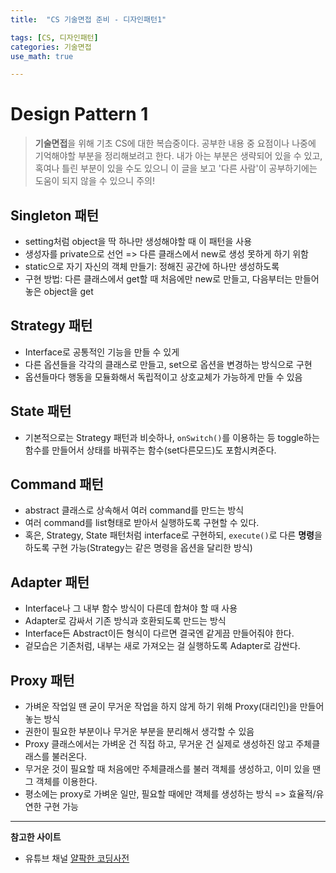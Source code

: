 ```yaml
---
title:	"CS 기술면접 준비 - 디자인패턴1"

tags: [CS, 디자인패턴]
categories: 기술면접
use_math: true

---
```

# Design Pattern 1

> **기술면접**을 위해 기초 CS에 대한 복습중이다.
공부한 내용 중 요점이나 나중에 기억해야할 부분을 정리해보려고 한다.
내가 아는 부분은 생략되어 있을 수 있고, 혹여나 틀린 부분이 있을 수도 있으니 이 글을 보고 '다른 사람'이 공부하기에는 도움이 되지 않을 수 있으니 주의!


## Singleton 패턴
- setting처럼 object을 딱 하나만 생성해야할 때 이 패턴을 사용
- 생성자를 private으로 선언 => 다른 클래스에서 new로 생성 못하게 하기 위함
- static으로 자기 자신의 객체 만들기: 정해진 공간에 하나만 생성하도록
- 구현 방법: 다른 클래스에서 get할 때 처음에만 new로 만들고, 다음부터는 만들어놓은 object을 get

## Strategy 패턴
- Interface로 공통적인 기능을 만들 수 있게
- 다른 옵션들을 각각의 클래스로 만들고, set으로 옵션을 변경하는 방식으로 구현
- 옵션들마다 행동을 모듈화해서 독립적이고 상호교체가 가능하게 만들 수 있음

## State 패턴
- 기본적으로는 Strategy 패턴과 비슷하나, ``onSwitch()``를 이용하는 등 toggle하는 함수를 만들어서 상태를 바꿔주는 함수(set다른모드)도 포함시켜준다.

## Command 패턴
- abstract 클래스로 상속해서 여러 command를 만드는 방식
- 여러 command를 list형태로 받아서 실행하도록 구현할 수 있다.
- 혹은, Strategy, State 패턴처럼 interface로 구현하되, ``execute()``로 다른 **명령**을 하도록 구현 가능(Strategy는 같은 명령을 옵션을 달리한 방식)

## Adapter 패턴
- Interface나 그 내부 함수 방식이 다른데 합쳐야 할 때 사용
- Adapter로 감싸서 기존 방식과 호환되도록 만드는 방식
- Interface든 Abstract이든 형식이 다르면 결국엔 같게끔 만들어줘야 한다.
- 겉모습은 기존처럼, 내부는 새로 가져오는 걸 실행하도록 Adapter로 감싼다.

## Proxy 패턴
- 가벼운 작업일 땐 굳이 무거운 작업을 하지 않게 하기 위해 Proxy(대리인)을 만들어놓는 방식
- 권한이 필요한 부분이나 무거운 부분을 분리해서 생각할 수 있음
- Proxy 클래스에서는 가벼운 건 직접 하고, 무거운 건 실제로 생성하진 않고 주체클래스를 불러온다.
- 무거운 것이 필요할 때 처음에만 주체클래스를 불러 객체를 생성하고, 이미 있을 땐 그 객체를 이용한다.
- 평소에는 proxy로 가벼운 일만, 필요할 때에만 객체를 생성하는 방식 => 효율적/유연한 구현 가능


---

**참고한 사이트**
- 유튜브 채널 [얄팍한 코딩사전](https://www.youtube.com/channel/UC2nkWbaJt1KQDi2r2XclzTQ)
    
